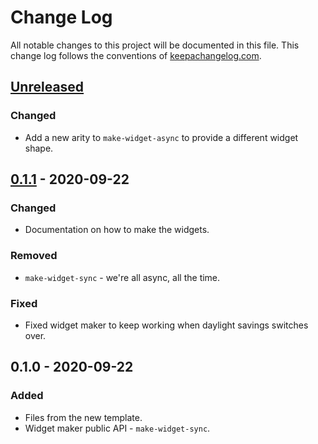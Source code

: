 # Change Log
All notable changes to this project will be documented in this file. This change log follows the conventions of [keepachangelog.com](http://keepachangelog.com/).

## [Unreleased]
### Changed
- Add a new arity to `make-widget-async` to provide a different widget shape.

## [0.1.1] - 2020-09-22
### Changed
- Documentation on how to make the widgets.

### Removed
- `make-widget-sync` - we're all async, all the time.

### Fixed
- Fixed widget maker to keep working when daylight savings switches over.

## 0.1.0 - 2020-09-22
### Added
- Files from the new template.
- Widget maker public API - `make-widget-sync`.

[Unreleased]: https://github.com/your-name/discrete-optimization/compare/0.1.1...HEAD
[0.1.1]: https://github.com/your-name/discrete-optimization/compare/0.1.0...0.1.1

